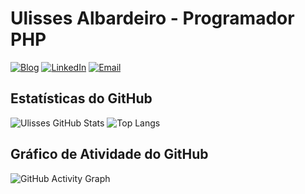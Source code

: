 # Ulisses Albardeiro - Programador PHP 

[![Blog](https://img.shields.io/badge/Blog-AlbaWeb.com.br-blue)](https://albaweb.com.br)
[![LinkedIn](https://img.shields.io/badge/LinkedIn-Connect-blue)](https://www.linkedin.com/in/ulisses-albardeiro)
[![Email](https://img.shields.io/badge/Email-ualbardeiro%40gmail.com-red)](mailto:ualbardeiro@gmail.com)

## Estatísticas do GitHub

![Ulisses GitHub Stats](https://github-readme-stats.vercel.app/api?username=ulisses-albardeiro&show_icons=true&theme=radical)  ![Top Langs](https://github-readme-stats.vercel.app/api/top-langs/?username=ulisses-albardeiro&layout=compact&theme=radical)

## Gráfico de Atividade do GitHub

![GitHub Activity Graph](https://github-readme-activity-graph.vercel.app/graph?username=ulisses-albardeiro&theme=react-dark&hide_border=true&area=true)
